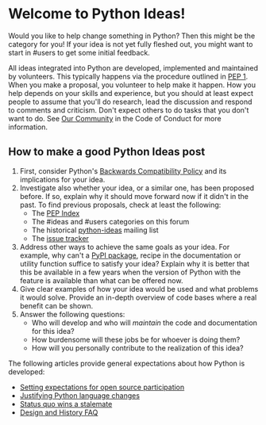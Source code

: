 # Welcome to Python Ideas!

Would you like to help change something in Python? Then this might be the category for you! If your idea is not yet fully fleshed out, you might want to start in #users to get some initial feedback.

All ideas integrated into Python are developed, implemented and maintained by volunteers. This typically happens via the procedure outlined in [PEP 1](https://peps.python.org/pep-0001). When you make a proposal, you volunteer to help make it happen. How you help depends on your skills and experience, but you should at least expect people to assume that you'll do research, lead the discussion and respond to comments and criticism. Don't expect others to do tasks that you don't want to do. See [Our Community](https://policies.python.org/python.org/code-of-conduct/#our-community) in the Code of Conduct for more information.

## How to make a good Python Ideas post

1. First, consider Python's [Backwards Compatibility Policy](https://peps.python.org/pep-0387) and its implications for your idea.
2. Investigate also whether your idea, or a similar one, has been proposed before. If so, explain why it should move forward now if it didn't in the past. To find previous proposals, check at least the following:
    - The [PEP Index](https://peps.python.org/pep-0000)
    - The #ideas and #users categories on this forum
    - The historical [python-ideas](https://mail.python.org/archives/list/python-ideas@python.org) mailing list
    - The [issue tracker](https://github.com/python/cpython/labels/type-feature)
3. Address other ways to achieve the same goals as your idea. For example, why can't a [PyPI package](https://pypi.org), recipe in the documentation or utility function suffice to satisfy your idea? Explain why it is better that this be available in a few years when the version of Python with the feature is available than what can be offered now.
4. Give clear examples of how your idea would be used and what problems it would solve. Provide an in-depth overview of code bases where a real benefit can be shown.
5. Answer the following questions:
    - Who will develop and who will *maintain* the code and documentation for this idea?
    - How burdensome will these jobs be for whoever is doing them?
    - How will you personally contribute to the realization of this idea?

The following articles provide general expectations about how Python is developed:

- [Setting expectations for open source participation](https://snarky.ca/setting-expectations-for-open-source-participation)
- [Justifying Python language changes](https://www.curiousefficiency.org/posts/2011/02/justifying-python-language-changes/)
- [Status quo wins a stalemate](https://www.curiousefficiency.org/posts/2011/02/status-quo-wins-stalemate/)
- [Design and History FAQ](https://docs.python.org/dev/faq/design.html)
